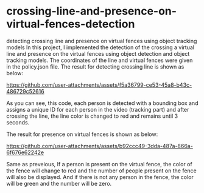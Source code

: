 # crossing-line-and-presence-on-virtual-fences-detection
detecting crossing line and presence on virtual fences using object tracking models
In this project, I implemented the detection of the crossing a virtual line and presence on the virtual fences using object detection and object tracking models.
The coordinates of the line and virtual fences were given in the policy.json file.
The result for detecting crossing line is shown as below:

https://github.com/user-attachments/assets/f5a36799-ce53-45a8-b43c-486729c52616

As you can see, this code, each person is detected with a bounding box and assigns a unique ID for each person in the video (tracking part) and after crossing the line, the line color is changed to red and remains until 3 seconds. 


The result for presence on virtual fences is shown as below:

https://github.com/user-attachments/assets/b92ccc49-3dda-487a-866a-6f676e62242e

Same as preveious, If a person is present on the virtual fence, the color of the fence will change to red and the number of people present on the fence will also be displayed.
And if there is not any person in the fence, the color will be green and the number will be zero.

